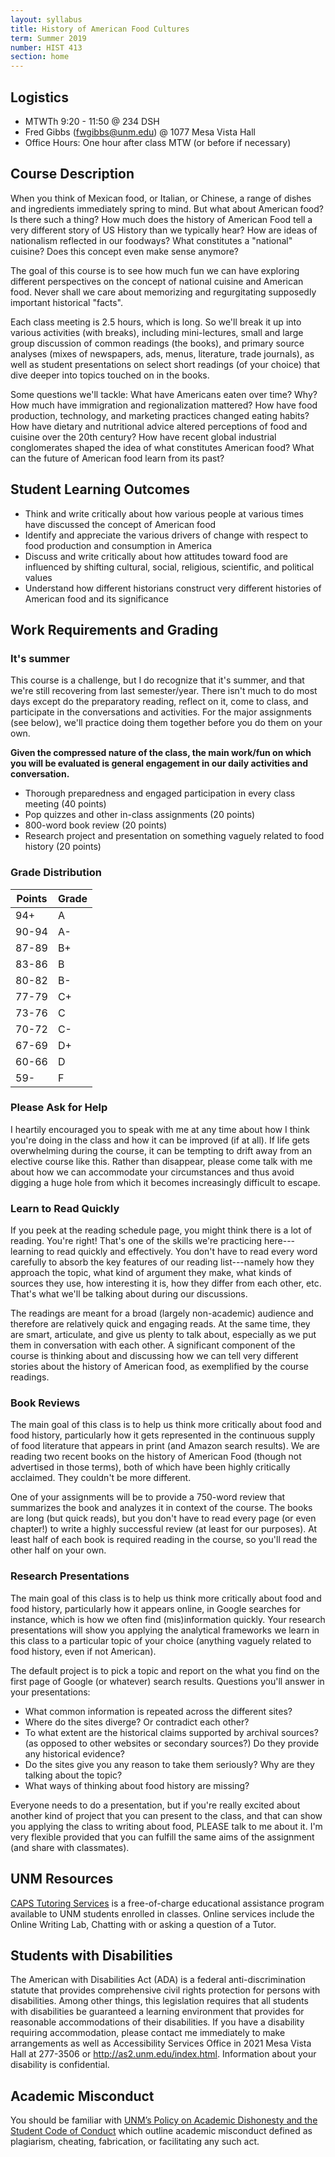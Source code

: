 ```yaml
---
layout: syllabus
title: History of American Food Cultures
term: Summer 2019
number: HIST 413
section: home
---
```


## Logistics
- MTWTh 9:20 - 11:50 @ 234 DSH
- Fred Gibbs \([fwgibbs@unm.edu](mailto:fwgibbs@unm.edu)\) @ 1077 Mesa Vista Hall
- Office Hours: One hour after class MTW (or before if necessary)


## Course Description
When you think of Mexican food, or Italian, or Chinese, a range of dishes and ingredients immediately spring to mind. But what about American food? Is there such a thing? How much does the history of American Food tell a very different story of US History than we typically hear? How are ideas of nationalism reflected in our foodways? What constitutes a "national" cuisine? Does this concept even make sense anymore?

The goal of this course is to see how much fun we can have exploring different perspectives on the concept of national cuisine and American food. Never shall we care about memorizing and regurgitating supposedly important historical "facts".

Each class meeting is 2.5 hours, which is long. So we'll break it up into various activities (with breaks), including mini-lectures, small and large group discussion of common readings (the books), and primary source analyses (mixes of newspapers, ads, menus, literature, trade journals), as well as student presentations on select short readings (of your choice) that dive deeper into topics touched on in the books.

Some questions we'll tackle: What have Americans eaten over time? Why? How much have immigration and regionalization mattered? How have food production, technology, and marketing practices changed eating habits? How have dietary and nutritional advice altered perceptions of food and cuisine over the 20th century? How have recent global industrial conglomerates shaped the idea of what constitutes American food? What can the future of American food learn from its past?


## Student Learning Outcomes
- Think and write critically about how various people at various times have discussed the concept of American food
- Identify and appreciate the various drivers of change with respect to food production and consumption in America
- Discuss and write critically about how attitudes toward food are influenced by shifting cultural, social, religious, scientific, and political values
- Understand how different historians construct very different histories of American food and its significance


## Work Requirements and Grading

### It's summer
This course is a challenge, but I do recognize that it's summer, and that we're still recovering from last semester/year. There isn't much to do most days except do the preparatory reading, reflect on it, come to class, and participate in the conversations and activities. For the major assignments (see below), we'll practice doing them together before you do them on your own.

**Given the compressed nature of the class, the main work/fun on which you will be evaluated is general engagement in our daily activities and conversation.**

- Thorough preparedness and engaged participation in every class meeting (40 points)
- Pop quizzes and other in-class assignments (20 points)
- 800-word book review (20 points)
- Research project and presentation on something vaguely related to food history (20 points)

### Grade Distribution

Points | Grade
--- | ---
94+ | A
90-94 | A-
87-89 | B+
83-86 | B
80-82 | B-
77-79 | C+
73-76 | C
70-72 | C-
67-69 | D+
60-66 | D
59- | F


### Please Ask for Help
I heartily encouraged you to speak with me at any time about how I think you're doing in the class and how it can be improved (if at all). If life gets overwhelming during the course, it can be tempting to drift away from an elective course like this. Rather than disappear, please come talk with me about how we can accommodate your circumstances and thus avoid digging a huge hole from which it becomes increasingly difficult to escape.


### Learn to Read Quickly
If you peek at the reading schedule page, you might think there is a lot of reading. You're right! That's one of the skills we're practicing here---learning to read quickly and effectively. You don't have to read every word carefully to absorb the key features of our reading list---namely how they approach the topic, what kind of argument they make, what kinds of sources they use, how interesting it is, how they differ from each other, etc. That's what we'll be talking about during our discussions.

The readings are meant for a broad (largely non-academic) audience and therefore are relatively quick and engaging reads. At the same time, they are smart, articulate, and give us plenty to talk about, especially as we put them in conversation with each other. A significant component of the course is thinking about and discussing how we can tell very different stories about the history of American food, as exemplified by the course readings.


### Book Reviews
The main goal of this class is to help us think more critically about food and food history, particularly how it gets represented in the continuous supply of food literature that appears in print (and Amazon search results). We are reading two recent books on the history of American Food (though not advertised in those terms), both of which have been highly critically acclaimed. They couldn't be more different.

One of your assignments will be to provide a 750-word review that summarizes the book and analyzes it in context of the course. The books are long (but quick reads), but you don't have to read every page (or even chapter!) to write a highly successful review (at least for our purposes). At least half of each book is required reading in the course, so you'll read the other half on your own.

### Research Presentations
The main goal of this class is to help us think more critically about food and food history, particularly how it appears online, in Google searches for instance, which is how we often find (mis)information quickly. Your research presentations will show you applying the analytical frameworks we learn in this class to a particular topic of your choice (anything vaguely related to food history, even if not American).

The default project is to pick a topic and report on the what you find on the first page of Google (or whatever) search results. Questions you'll answer in your presentations:
- What common information is repeated across the different sites?
- Where do the sites diverge? Or contradict each other?
- To what extent are the historical claims supported by archival sources? (as opposed to other websites or secondary sources?) Do they provide any historical evidence?
- Do the sites give you any reason to take them seriously? Why are they talking about the topic?
- What ways of thinking about food history are missing?

Everyone needs to do a presentation, but if you're really excited about another kind of project that you can present to the class, and that can show you applying the class to writing about food, PLEASE talk to me about it. I'm very flexible provided that you can fulfill the same aims of the assignment (and share with classmates).

## UNM Resources
[CAPS Tutoring Services](http://caps.unm.edu/programs/online-tutoring/) is a free-of-charge educational assistance program available to UNM students
enrolled in classes. Online services include the Online Writing Lab, Chatting with or
asking a question of a Tutor.

## Students with Disabilities
The American with Disabilities Act (ADA) is a federal anti-discrimination statute that provides comprehensive civil rights protection for persons with disabilities. Among other things, this legislation requires that all students with disabilities be guaranteed a learning environment that provides for reasonable accommodations of their disabilities. If you have a disability requiring accommodation, please contact me immediately to make arrangements as well as Accessibility Services Office in 2021 Mesa Vista Hall at 277-3506 or http://as2.unm.edu/index.html. Information about your disability is confidential.

## Academic Misconduct
You should be familiar with [UNM’s Policy on Academic Dishonesty and the Student Code of Conduct](http://pathfinder.unm.edu/policies.htm#studentcode) which outline academic misconduct defined as plagiarism, cheating, fabrication, or facilitating any such act.
